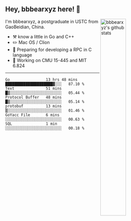 ## Hey, bbbearxyz here! :wave:

<img align="right" alt="bbbearxyz's github stats" width="40%" src="https://github-readme-stats.vercel.app/api?username=bbbearxyz&show_icons=true">

I'm bbbearxyz, a postgraduate in USTC from GaoBeidian, China.

-   :hammer_and_pick:    know a little in Go and C++
-   :pencil2: Mac OS / Clion
-   :seedling: Preparing for developing a RPC in C language 
-   :thinking: Working on CMU 15-445 and MIT 6.824
---
<!--START_SECTION:waka-->

```text
Go                13 hrs 48 mins  █████████████████████▓░░░   87.10 %
Text              51 mins         █▒░░░░░░░░░░░░░░░░░░░░░░░   05.44 %
Protocol Buffer   48 mins         █▒░░░░░░░░░░░░░░░░░░░░░░░   05.14 %
protobuf          13 mins         ▒░░░░░░░░░░░░░░░░░░░░░░░░   01.46 %
GoYacc File       6 mins          ░░░░░░░░░░░░░░░░░░░░░░░░░   00.63 %
SQL               1 min           ░░░░░░░░░░░░░░░░░░░░░░░░░   00.18 %
```

<!--END_SECTION:waka-->
